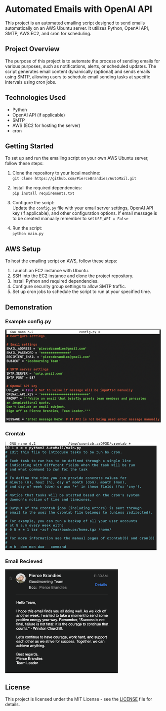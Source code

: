 # Automated Emails with OpenAI API

This project is an automated emailing script designed to send emails automatically on an AWS Ubuntu server. It utilizes Python, OpenAI API, SMTP, AWS EC2, and cron for scheduling.

## Project Overview

The purpose of this project is to automate the process of sending emails for various purposes, such as notifications, alerts, or scheduled updates. The script generates email content dynamically (optional) and sends emails using SMTP, allowing users to schedule email sending tasks at specific intervals using cron jobs.

## Technologies Used

- Python
- OpenAI API (if applicable)
- SMTP
- AWS (EC2 for hosting the server)
- cron

## Getting Started

To set up and run the emailing script on your own AWS Ubuntu server, follow these steps:

1. Clone the repository to your local machine:  
`git clone https://github.com/PierceBrandies/AutoMail.git`

2. Install the required dependencies:  
`pip install requirements.txt`

3. Configure the script:  
Update the `config.py` file with your email server settings, OpenAI API key (if applicable), and other configuration options. If email message is to be created manually remember to set `USE_API = False`

4. Run the script:  
`python main.py`

## AWS Setup

To host the emailing script on AWS, follow these steps:

1. Launch an EC2 instance with Ubuntu.
2. SSH into the EC2 instance and clone the project repository.
3. Install Python and required dependencies.
4. Configure security group settings to allow SMTP traffic.
5. Set up cron jobs to schedule the script to run at your specified time.

## Demonstration

### Example config.py
<img src="images/config-demo.png" alt="Image Description" width="570" height="300">

### Crontab
<img src="images/cron-demo.png" alt="Image Description" width="490" height="350">

### Email Recieved
<img src="images/email-demo.png" alt="Image Description" width="365" height="335">

## License

This project is licensed under the MIT License - see the [LICENSE](LICENSE) file for details.